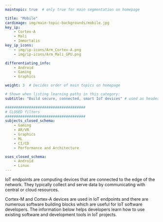 ```yaml
---
maintopic: true  # only true for main segmentation on homepage

title: "Mobile"
cardimage: img/main-topic-backgrounds/mobile.jpg
key_ip: 
    - Cortex-A
    - Mali 
    - Immortalis
key_ip_icons:
    - img/ip-icons/Arm_Cortex-A.png
    - img/ip-icons/Arm_Mali_GPU.png

differentiating_info:
    - Android
    - Gaming
    - Graphics

weight: 3  # Decides order of main topics on homepage

# Shown when listing learning paths in this category:
subtitle: "Build secure, connected, smart IoT devices" # used as header for learning path to avoid duplicaiton

#####################################
# CLOSED filters
#####################################
subjects_closed_schema:
    - Gaming
    - AR/VR
    - Graphics
    - ML
    - CI/CD
    - Performance and Architecture

oses_closed_schema:
    - Android
    - Linux
---
```

IoT endpoints are computing devices that are connected to the edge of the network. They typically collect and serve data by communicating with central or cloud resources.

Cortex-M and Cortex-A devices are used in IoT endpoints and there are numerous software building blocks which are useful for IoT software developers. The information below helps developers learn how to use existing software and development tools in IoT projects.